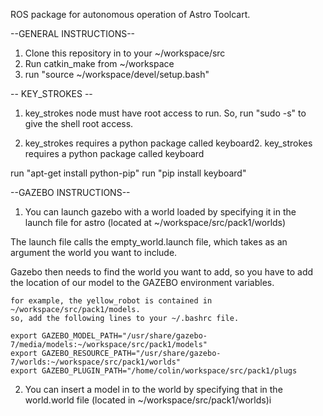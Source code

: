 ROS package for autonomous operation of Astro Toolcart. 

--GENERAL INSTRUCTIONS--
1. Clone this repository in to your ~/workspace/src
2. Run catkin_make from ~/workspace
3. run "source ~/workspace/devel/setup.bash" 

-- KEY_STROKES --

1. key_strokes node must have root access to run. So, run "sudo -s" to give the shell root access. 

2. key_strokes requires a python package called keyboard2. key_strokes requires a python package called keyboard  

run "apt-get install python-pip"
run "pip install keyboard"

--GAZEBO INSTRUCTIONS--

1. You can launch gazebo with a world loaded by specifying it in the launch file for astro (located at ~/workspace/src/pack1/worlds) 

The launch file calls the empty_world.launch file, which takes as an argument the world you want to include.  

Gazebo then needs to find the world you want to add, so you have to add the location of our  model to the GAZEBO environment variables. 

	for example, the yellow_robot is contained in ~/workspace/src/pack1/models. 
	so, add the following lines to your ~/.bashrc file. 

	export GAZEBO_MODEL_PATH="/usr/share/gazebo-7/media/models:~/workspace/src/pack1/models"
	export GAZEBO_RESOURCE_PATH="/usr/share/gazebo-7/worlds:~/workspace/src/pack1/worlds"
	export GAZEBO_PLUGIN_PATH="/home/colin/workspace/src/pack1/plugs

2. You can insert a model in to the world by specifying that in the world.world file (located in ~/workspace/src/pack1/worlds)i
